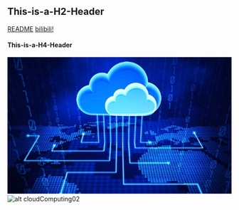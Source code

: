 ## This-is-a-H2-Header
[README](https://github.com/lzsheep-1230/First-Inventory/blob/main/README.md)
[bilibili!](https://www.bilibili.com/)
#### This-is-a-H4-Header
![alt cloudComputing](https://github.com/lzsheep-1230/First-Inventory/blob/main/analysis.jpg)
![alt cloudComputing02](https://tse3-mm.cn.bing.net/th/id/OIP.B-6RB6LsS7SoawBz0UgI3gHaEq?pid=ImgDet&rs=1)
